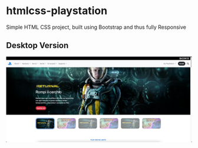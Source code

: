 # htmlcss-playstation

Simple HTML CSS project, built using Bootstrap and thus fully Responsive

## Desktop Version

![desktop-version](https://github.com/LucaVerth/htmlcss-playstation/blob/master/psn_page_desktop_01.png)
